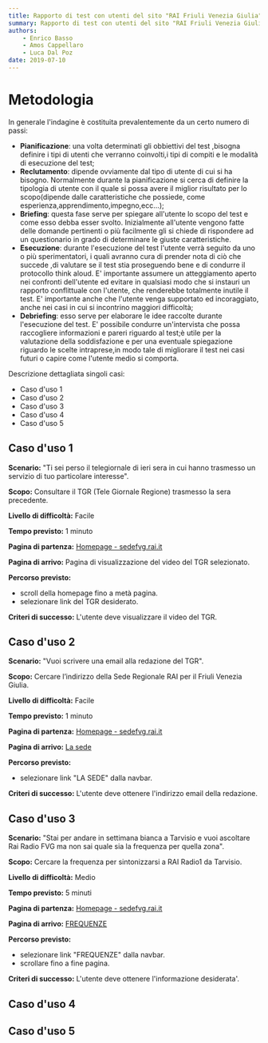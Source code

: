 ```yaml
---
title: Rapporto di test con utenti del sito "RAI Friuli Venezia Giulia" | Metodologia
summary: Rapporto di test con utenti del sito "RAI Friuli Venezia Giulia" | Metodologia.
authors:
    - Enrico Basso
    - Amos Cappellaro
    - Luca Dal Poz
date: 2019-07-10
---
```


# Metodologia

In generale l'indagine è costituita prevalentemente da un certo numero di passi:

- **Pianificazione**: una volta determinati gli obbiettivi del test ,bisogna definire i tipi di utenti che verranno coinvolti,i tipi di compiti e le modalità di esecuzione del test;
- **Reclutamento**: dipende ovviamente dal tipo di utente di cui si ha bisogno. Normalmente durante la pianificazione si cerca di definire la tipologia di utente con il quale si possa avere il miglior risultato per lo scopo(dipende dalle caratteristiche che possiede, come esperienza,apprendimento,impegno,ecc...);
- **Briefing**: questa fase serve per spiegare all'utente lo scopo del test e come esso debba esser svolto. Inizialmente all'utente vengono fatte delle domande pertinenti o più facilmente gli si chiede di rispondere ad un questionario in grado di determinare le giuste caratteristiche.
- **Esecuzione**: durante l'esecuzione del test l'utente verrà seguito da uno o più sperimentatori, i quali avranno cura di prender nota di ciò che succede ,di valutare se il test stia proseguendo bene e di condurre il protocollo think aloud. E' importante assumere un atteggiamento aperto nei confronti dell'utente ed evitare in qualsiasi modo che si instauri un rapporto conflittuale con l'utente, che renderebbe totalmente inutile il test. E' importante anche che l'utente venga supportato ed incoraggiato, anche nei casi in cui si incontrino maggiori difficoltà;
- **Debriefing**: esso serve per elaborare le idee raccolte durante l'esecuzione del test. E' possibile condurre un'intervista che possa raccogliere informazioni e pareri riguardo al test;è utile per la valutazione della soddisfazione e per una eventuale spiegazione riguardo le scelte intraprese,in modo tale di migliorare il test nei casi futuri o capire come l'utente medio si comporta.

Descrizione dettagliata singoli casi:

- Caso d'uso 1
- Caso d'uso 2
- Caso d'uso 3
- Caso d'uso 4
- Caso d'uso 5

## Caso d'uso 1

**Scenario:**
"Ti sei perso il telegiornale di ieri sera in cui hanno trasmesso un servizio di tuo particolare interesse".

**Scopo:**
Consultare il TGR (Tele Giornale Regione) trasmesso la sera precedente.

**Livello di difficoltà:**
Facile

**Tempo previsto:**
1 minuto

**Pagina di partenza:**
[Homepage - sedefvg.rai.it](http://www.sedefvg.rai.it)

**Pagina di arrivo:**
Pagina di visualizzazione del video del TGR selezionato.

**Percorso previsto:**
- scroll della homepage fino a metà pagina.
- selezionare link del TGR desiderato.

**Criteri di successo:**
L'utente deve visualizzare il video del TGR.

## Caso d'uso 2

**Scenario:**
"Vuoi scrivere una email alla redazione del TGR".

**Scopo:**
Cercare l’indirizzo della Sede Regionale RAI per il Friuli Venezia Giulia.

**Livello di difficoltà:**
Facile

**Tempo previsto:**
1 minuto

**Pagina di partenza:**
[Homepage - sedefvg.rai.it](http://www.sedefvg.rai.it)

**Pagina di arrivo:**
[La sede](http://www.sedefvg.rai.it/dl/portali/site/articolo/ContentItem-70824807-2bf5-49b5-bc5f-1f0c4ce9fa88.html)

**Percorso previsto:**
- selezionare link "LA SEDE" dalla navbar.

**Criteri di successo:**
L'utente deve ottenere l'indirizzo email della redazione.

## Caso d'uso 3

**Scenario:**
"Stai per andare in settimana bianca a Tarvisio e vuoi ascoltare Rai Radio FVG ma non sai quale sia la frequenza per quella zona".

**Scopo:**
Cercare la frequenza per sintonizzarsi a RAI Radio1 da Tarvisio.

**Livello di difficoltà:**
Medio

**Tempo previsto:**
5 minuti

**Pagina di partenza:**
[Homepage - sedefvg.rai.it](http://www.sedefvg.rai.it)

**Pagina di arrivo:**
[FREQUENZE](http://www.sedefvg.rai.it/dl/portali/site/articolo/ContentItem-7975ffff-e225-4540-9182-23f4517863a0.html)

**Percorso previsto:**
- selezionare link "FREQUENZE" dalla navbar.
- scrollare fino a fine pagina.

**Criteri di successo:**
L'utente deve ottenere l'informazione desiderata'.

## Caso d'uso 4

## Caso d'uso 5

